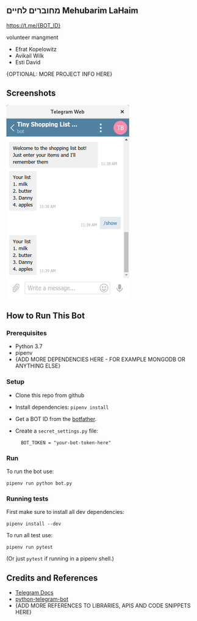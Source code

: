 ## מחוברים לחיים Mehubarim LaHaim
<https://t.me/{BOT_ID}>

volunteer mangment 

* Efrat Kopelowitz 
* Avikail Wilk
* Esti David

{OPTIONAL: MORE PROJECT INFO HERE}

## Screenshots

![SCREESHOT DECSRIPTION](screenshots/shopping-list-bot-1.png)

## How to Run This Bot
### Prerequisites
* Python 3.7
* pipenv
* {ADD MORE DEPENDENCIES HERE - FOR EXAMPLE MONGODB OR ANYTHING ELSE}

### Setup
* Clone this repo from github
* Install dependencies: `pipenv install`
* Get a BOT ID from the [botfather](https://telegram.me/BotFather).
* Create a `secret_settings.py` file:

        BOT_TOKEN = "your-bot-token-here"

### Run
To run the bot use:

    pipenv run python bot.py

### Running tests
First make sure to install all dev dependencies:

    pipenv install --dev

To run all test  use:

    pipenv run pytest

(Or just `pytest` if running in a pipenv shell.)

## Credits and References
* [Telegram Docs](https://core.telegram.org/bots)
* [python-telegram-bot](https://github.com/python-telegram-bot/python-telegram-bot)
* {ADD MORE REFERENCES TO LIBRARIES, APIS AND CODE SNIPPETS HERE}

